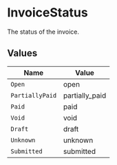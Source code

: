 # InvoiceStatus

The status of the invoice.


## Values

| Name            | Value           |
| --------------- | --------------- |
| `Open`          | open            |
| `PartiallyPaid` | partially_paid  |
| `Paid`          | paid            |
| `Void`          | void            |
| `Draft`         | draft           |
| `Unknown`       | unknown         |
| `Submitted`     | submitted       |